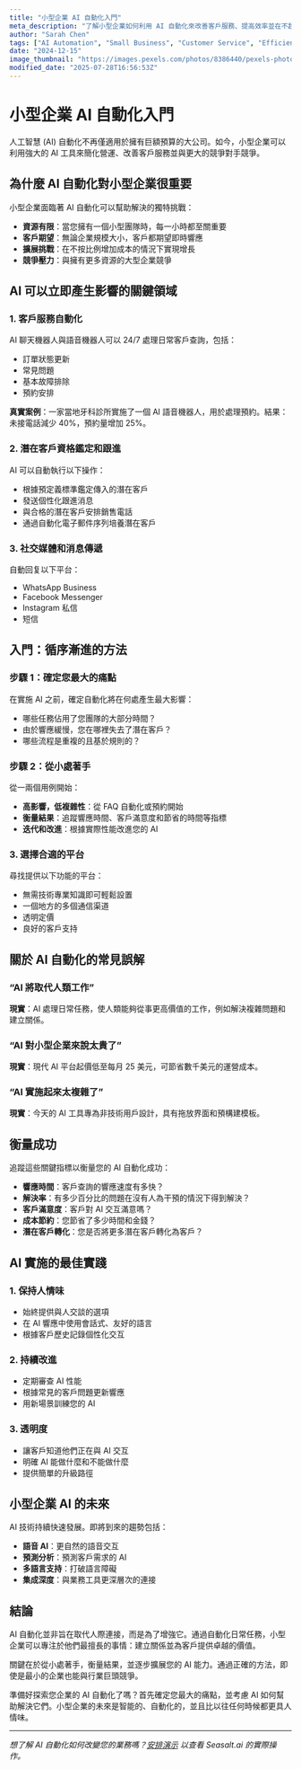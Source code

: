 ```yaml
---
title: "小型企業 AI 自動化入門"
meta_description: "了解小型企業如何利用 AI 自動化來改善客戶服務、提高效率並在不超出預算的情況下推動增長。"
author: "Sarah Chen"
tags: ["AI Automation", "Small Business", "Customer Service", "Efficiency"]
date: "2024-12-15"
image_thumbnail: "https://images.pexels.com/photos/8386440/pexels-photo-8386440.jpeg?auto=compress&cs=tinysrgb&w=800"
modified_date: "2025-07-28T16:56:53Z"
---
```


# 小型企業 AI 自動化入門

人工智慧 (AI) 自動化不再僅適用於擁有巨額預算的大公司。如今，小型企業可以利用強大的 AI 工具來簡化營運、改善客戶服務並與更大的競爭對手競爭。

## 為什麼 AI 自動化對小型企業很重要

小型企業面臨著 AI 自動化可以幫助解決的獨特挑戰：

- **資源有限**：當您擁有一個小型團隊時，每一小時都至關重要
- **客戶期望**：無論企業規模大小，客戶都期望即時響應
- **擴展挑戰**：在不按比例增加成本的情況下實現增長
- **競爭壓力**：與擁有更多資源的大型企業競爭

## AI 可以立即產生影響的關鍵領域

### 1. 客戶服務自動化

AI 聊天機器人與語音機器人可以 24/7 處理日常客戶查詢，包括：

- 訂單狀態更新
- 常見問題
- 基本故障排除
- 預約安排

**真實案例**：一家當地牙科診所實施了一個 AI 語音機器人，用於處理預約。結果：未接電話減少 40%，預約量增加 25%。

### 2. 潛在客戶資格鑑定和跟進

AI 可以自動執行以下操作：

- 根據預定義標準鑑定傳入的潛在客戶
- 發送個性化跟進消息
- 與合格的潛在客戶安排銷售電話
- 通過自動化電子郵件序列培養潛在客戶

### 3. 社交媒體和消息傳遞

自動回复以下平台：

- WhatsApp Business
- Facebook Messenger
- Instagram 私信
- 短信

## 入門：循序漸進的方法

### 步驟 1：確定您最大的痛點

在實施 AI 之前，確定自動化將在何處產生最大影響：

- 哪些任務佔用了您團隊的大部分時間？
- 由於響應緩慢，您在哪裡失去了潛在客戶？
- 哪些流程是重複的且基於規則的？

### 步驟 2：從小處著手

從一兩個用例開始：

- **高影響，低複雜性**：從 FAQ 自動化或預約開始
- **衡量結果**：追蹤響應時間、客戶滿意度和節省的時間等指標
- **迭代和改進**：根據實際性能改進您的 AI

### 3. 選擇合適的平台

尋找提供以下功能的平台：

- 無需技術專業知識即可輕鬆設置
- 一個地方的多個通信渠道
- 透明定價
- 良好的客戶支持

## 關於 AI 自動化的常見誤解

### “AI 將取代人類工作”

**現實**：AI 處理日常任務，使人類能夠從事更高價值的工作，例如解決複雜問題和建立關係。

### “AI 對小型企業來說太貴了”

**現實**：現代 AI 平台起價低至每月 25 美元，可節省數千美元的運營成本。

### “AI 實施起來太複雜了”

**現實**：今天的 AI 工具專為非技術用戶設計，具有拖放界面和預構建模板。

## 衡量成功

追蹤這些關鍵指標以衡量您的 AI 自動化成功：

- **響應時間**：客戶查詢的響應速度有多快？
- **解決率**：有多少百分比的問題在沒有人為干預的情況下得到解決？
- **客戶滿意度**：客戶對 AI 交互滿意嗎？
- **成本節約**：您節省了多少時間和金錢？
- **潛在客戶轉化**：您是否將更多潛在客戶轉化為客戶？

## AI 實施的最佳實踐

### 1. 保持人情味

- 始終提供與人交談的選項
- 在 AI 響應中使用會話式、友好的語言
- 根據客戶歷史記錄個性化交互

### 2. 持續改進

- 定期審查 AI 性能
- 根據常見的客戶問題更新響應
- 用新場景訓練您的 AI

### 3. 透明度

- 讓客戶知道他們正在與 AI 交互
- 明確 AI 能做什麼和不能做什麼
- 提供簡單的升級路徑

## 小型企業 AI 的未來

AI 技術持續快速發展。即將到來的趨勢包括：

- **語音 AI**：更自然的語音交互
- **預測分析**：預測客戶需求的 AI
- **多語言支持**：打破語言障礙
- **集成深度**：與業務工具更深層次的連接

## 結論

AI 自動化並非旨在取代人際連接，而是為了增強它。通過自動化日常任務，小型企業可以專注於他們最擅長的事情：建立關係並為客戶提供卓越的價值。

關鍵在於從小處著手，衡量結果，並逐步擴展您的 AI 能力。通過正確的方法，即使是最小的企業也能與行業巨頭競爭。

準備好探索您企業的 AI 自動化了嗎？首先確定您最大的痛點，並考慮 AI 如何幫助解決它們。小型企業的未來是智能的、自動化的，並且比以往任何時候都更具人情味。

---

*想了解 AI 自動化如何改變您的業務嗎？[安排演示](/#demo) 以查看 Seasalt.ai 的實際操作。*
